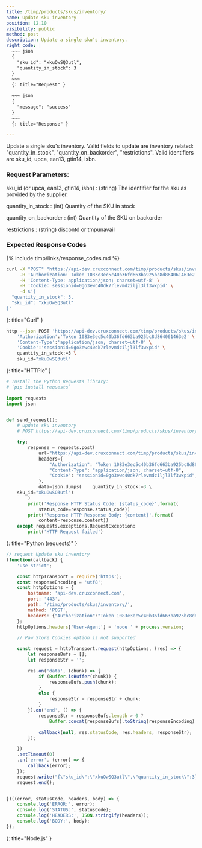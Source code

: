 ```yaml
---
title: /timp/products/skus/inventory/
name: Update sku inventory
position: 12.10
visibility: public
method: post
description: Update a single sku's inventory.
right_code: |
  ~~~ json
  {
    "sku_id": "xkuOwSQ3utl",
    "quantity_in_stock": 3
  }
  ~~~
  {: title="Request" }

  ~~~ json
  {
    "message": "success"
  }
  ~~~
  {: title="Response" }

---
```

Update a single sku's inventory. Valid fields to update are inventory related: "quantity_in_stock", "quantity_on_backorder", "restrictions". Valid identifiers are sku_id, upca, ean13, gtin14, isbn.


### Request Parameters:

sku_id (or upca, ean13, gtin14, isbn)
: (string) The identifier for the sku as provided by the supplier.

quantity_in_stock
: (int) Quantity of the SKU in stock

quantity_on_backorder
: (int) Quantity of the SKU on backorder

restrictions
: (string) discontd or tmpunavail

### Expected Response Codes

{% include timp/links/response_codes.md %}


~~~ bash
curl -X "POST" "https://api-dev.cruxconnect.com/timp/products/skus/inventory/" \
     -H 'Authorization: Token 1083e3ec5c40b36fd663ba925bc8d864061463e2' \
     -H 'Content-Type: application/json; charset=utf-8' \
     -H 'Cookie: sessionid=0go3ewc40dk7rlevmdziljl3lf3wxpid' \
     -d $'{
  "quantity_in_stock": 3,
  "sku_id": "xkuOwSQ3utl"
}'

~~~
{: title="Curl" }

~~~ bash
http --json POST 'https://api-dev.cruxconnect.com/timp/products/skus/inventory/' \
    'Authorization':'Token 1083e3ec5c40b36fd663ba925bc8d864061463e2' \
    'Content-Type':'application/json; charset=utf-8' \
    'Cookie':'sessionid=0go3ewc40dk7rlevmdziljl3lf3wxpid' \
    quantity_in_stock:=3 \
    sku_id="xkuOwSQ3utl"

~~~
{: title="HTTPie" }

~~~ python
# Install the Python Requests library:
# `pip install requests`

import requests
import json


def send_request():
    # Update sku inventory
    # POST https://api-dev.cruxconnect.com/timp/products/skus/inventory/

    try:
        response = requests.post(
            url="https://api-dev.cruxconnect.com/timp/products/skus/inventory/",
            headers={
                "Authorization": "Token 1083e3ec5c40b36fd663ba925bc8d864061463e2",
                "Content-Type": "application/json; charset=utf-8",
                "Cookie": "sessionid=0go3ewc40dk7rlevmdziljl3lf3wxpid",
            },
            data=json.dumps(    quantity_in_stock:=3 \
    sku_id="xkuOwSQ3utl")
        )
        print('Response HTTP Status Code: {status_code}'.format(
            status_code=response.status_code))
        print('Response HTTP Response Body: {content}'.format(
            content=response.content))
    except requests.exceptions.RequestException:
        print('HTTP Request failed')

~~~
{: title="Python (requests)" }

~~~ javascript
// request Update sku inventory
(function(callback) {
    'use strict';

    const httpTransport = require('https');
    const responseEncoding = 'utf8';
    const httpOptions = {
        hostname: 'api-dev.cruxconnect.com',
        port: '443',
        path: '/timp/products/skus/inventory/',
        method: 'POST',
        headers: {"Authorization":"Token 1083e3ec5c40b36fd663ba925bc8d864061463e2","Content-Type":"application/json; charset=utf-8","Cookie":"sessionid=0go3ewc40dk7rlevmdziljl3lf3wxpid"}
    };
    httpOptions.headers['User-Agent'] = 'node ' + process.version;

    // Paw Store Cookies option is not supported

    const request = httpTransport.request(httpOptions, (res) => {
        let responseBufs = [];
        let responseStr = '';

        res.on('data', (chunk) => {
            if (Buffer.isBuffer(chunk)) {
                responseBufs.push(chunk);
            }
            else {
                responseStr = responseStr + chunk;
            }
        }).on('end', () => {
            responseStr = responseBufs.length > 0 ?
                Buffer.concat(responseBufs).toString(responseEncoding) : responseStr;

            callback(null, res.statusCode, res.headers, responseStr);
        });

    })
    .setTimeout(0)
    .on('error', (error) => {
        callback(error);
    });
    request.write("{\"sku_id\":\"xkuOwSQ3utl\",\"quantity_in_stock\":3}")
    request.end();


})((error, statusCode, headers, body) => {
    console.log('ERROR:', error);
    console.log('STATUS:', statusCode);
    console.log('HEADERS:', JSON.stringify(headers));
    console.log('BODY:', body);
});

~~~
{: title="Node.js" }
